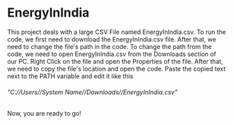 # EnergyInIndia
This project deals with a large CSV File named EnergyInIndia.csv.
To run the code, we first need to download the EnergyInIndia.csv file. After that, we need to change the file's path in the code.
To change the path from the code, we need to open EnergyInIndia.csv from the Downloads section of our PC. Right Click on the file and open the Properties of the file.
After that, we need to copy the file's location and open the code. Paste the copied text next to the PATH variable and edit it like this 
###### "C://Users//System Name//Downloads//EnergyInIndia.csv"
Now, you are ready to go!
